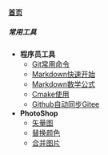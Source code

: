
#### [首页](?file=home-首页)

##### 常用工具
- **程序员工具**
    - [Git常用命令](?file=001-常用工具/001-程序员工具/0001-Git常用命令 "Git常用命令")
    - [Markdown快速开始](?file=001-常用工具/001-程序员工具/0002-Markdown快速开始 "Markdown快速开始")
    - [Markdown数学公式](?file=001-常用工具/001-程序员工具/0003-Markdown数学公式 "Markdown数学公式")
    - [Cmake使用](?file=001-常用工具/001-程序员工具/0004-Cmake使用 "Cmake使用")
    - [Github自动同步Gitee](?file=001-常用工具/001-程序员工具/0005-Github自动同步Gitee "Github自动同步Gitee")
- **PhotoShop**
    - [矢量图](?file=001-常用工具/002-PhotoShop/0001-矢量图 "矢量图")
    - [替换颜色](?file=001-常用工具/002-PhotoShop/0002-替换颜色 "替换颜色")
    - [合并图片](?file=001-常用工具/002-PhotoShop/0003-合并图片 "合并图片")
